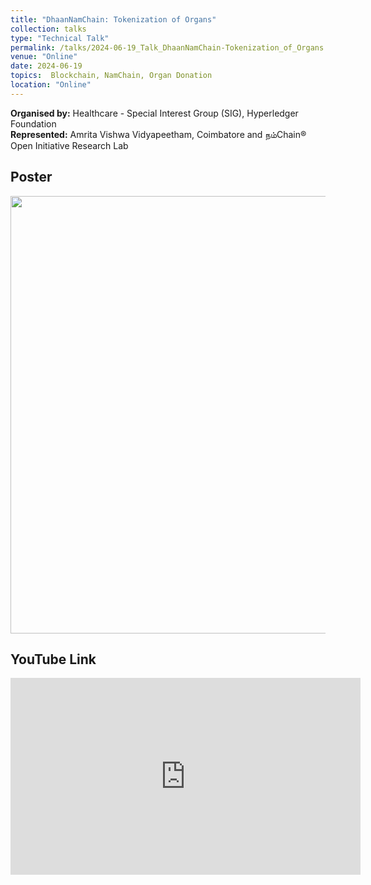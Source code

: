 ```yaml
---
title: "DhaanNamChain: Tokenization of Organs"
collection: talks
type: "Technical Talk"
permalink: /talks/2024-06-19_Talk_DhaanNamChain-Tokenization_of_Organs
venue: "Online"
date: 2024-06-19
topics:  Blockchain, NamChain, Organ Donation
location: "Online"
---
```


**Organised by:** Healthcare - Special Interest Group (SIG), Hyperledger Foundation <br/>
**Represented:** Amrita Vishwa Vidyapeetham, Coimbatore and நம்Chain® Open Initiative Research Lab <br/>

Poster
---
<p align="center">
   <img src="https://ramagururadhakrishnan.github.io/images/2024_June_Hyperledger_HSIG.jpeg" width="700" />
</p>

YouTube Link
---
<p align="center">
   <iframe width="560" height="315" src="https://www.youtube.com/embed/vNNOf7YBO14?si=CYY8cGjGqfJJUZdr" title="YouTube video player" frameborder="0" allow="accelerometer; autoplay; clipboard-write; encrypted-media; gyroscope; picture-in-picture; web-share" referrerpolicy="strict-origin-when-cross-origin" allowfullscreen></iframe>
</p>


